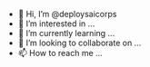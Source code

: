 - 👋 Hi, I’m @deploysaicorps
- 👀 I’m interested in ...
- 🌱 I’m currently learning ...
- 💞️ I’m looking to collaborate on ...
- 📫 How to reach me ...

<!---
deploysaicorps/deploysaicorps is a ✨ special ✨ repository because its `README.md` (this file) appears on your GitHub profile.
You can click the Preview link to take a look at your changes.
--->

